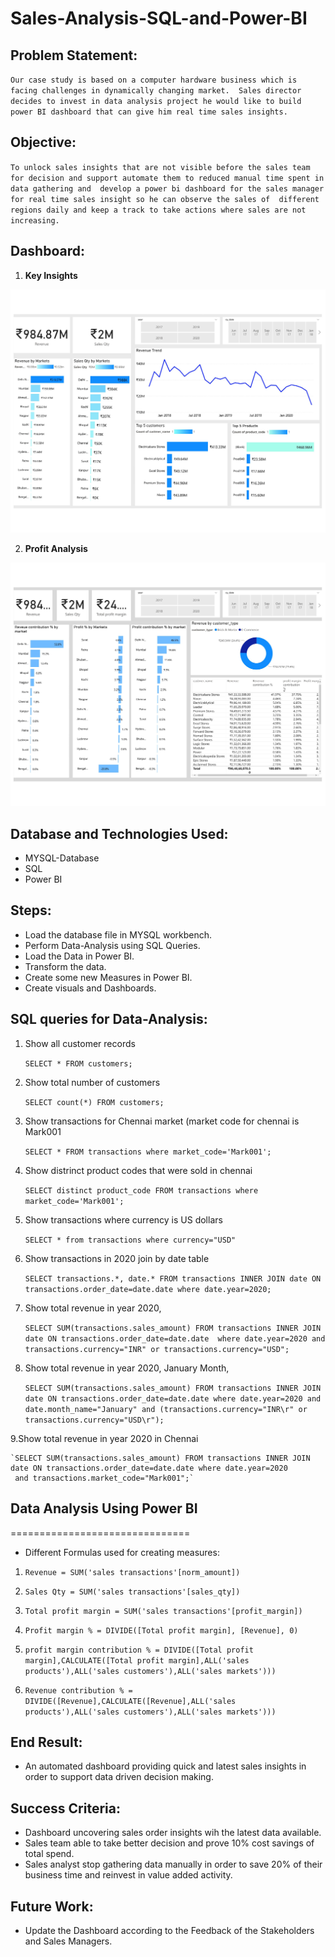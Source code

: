 # Sales-Analysis-SQL-and-Power-BI

## Problem Statement: 
`Our case study is based on a computer hardware business which is facing challenges in dynamically changing market. 
Sales director decides to invest in data analysis project he would like to build power BI dashboard that can give him real time sales insights.`

## Objective:
`To unlock sales insights that are not visible before the sales team for decision and support automate them to reduced manual time spent in data gathering and 
develop a power bi dashboard for the sales manager for real time sales insight so he can observe the sales of 
different regions daily and keep a track to take actions where sales are not increasing.`

## Dashboard:
1. **Key Insights**

<img src='Report/Key insights.jpg' width="700">

2. **Profit Analysis**

<img src='Report/Profit analysis.jpg' width="700">


## Database and Technologies Used:
* MYSQL-Database 
* SQL
* Power BI

## Steps:
* Load the database file in MYSQL workbench.
* Perform Data-Analysis using SQL Queries.
* Load the Data in Power BI.
* Transform the data.
* Create some new Measures in Power BI.
* Create visuals and Dashboards.

## SQL queries for Data-Analysis:

1. Show all customer records

    `SELECT * FROM customers;`
    

2. Show total number of customers

    `SELECT count(*) FROM customers;`


3. Show transactions for Chennai market (market code for chennai is Mark001

    `SELECT * FROM transactions where market_code='Mark001';`



4. Show distrinct product codes that were sold in chennai

    `SELECT distinct product_code FROM transactions where market_code='Mark001';`



5. Show transactions where currency is US dollars

    `SELECT * from transactions where currency="USD"`


6. Show transactions in 2020 join by date table

    `SELECT transactions.*, date.* FROM transactions INNER JOIN date ON transactions.order_date=date.date where date.year=2020;`
 
 
 7. Show total revenue in year 2020,

    `SELECT SUM(transactions.sales_amount) FROM transactions INNER JOIN date ON transactions.order_date=date.date 
     where date.year=2020 and transactions.currency="INR" or transactions.currency="USD";`


8. Show total revenue in year 2020, January Month,

    `SELECT SUM(transactions.sales_amount) FROM transactions INNER JOIN date ON transactions.order_date=date.date where date.year=2020 and 
     date.month_name="January" and (transactions.currency="INR\r" or transactions.currency="USD\r");`



9.Show total revenue in year 2020 in Chennai

    `SELECT SUM(transactions.sales_amount) FROM transactions INNER JOIN date ON transactions.order_date=date.date where date.year=2020
     and transactions.market_code="Mark001";`


## Data Analysis Using Power BI
===============================
* Different Formulas used for creating measures:

1. `Revenue = SUM('sales transactions'[norm_amount])`

2. `Sales Qty = SUM('sales transactions'[sales_qty])`

3. `Total profit margin = SUM('sales transactions'[profit_margin])`

4. `Profit margin % = DIVIDE([Total profit margin], [Revenue], 0)`

5. `profit margin contribution % = DIVIDE([Total profit margin],CALCULATE([Total profit margin],ALL('sales products'),ALL('sales customers'),ALL('sales markets')))`

6. `Revenue contribution % = DIVIDE([Revenue],CALCULATE([Revenue],ALL('sales products'),ALL('sales customers'),ALL('sales markets')))`


## End Result:
* An automated dashboard providing quick and latest sales insights in order to support data driven decision making.

## Success Criteria:
*	Dashboard uncovering sales order insights wih the latest data available.
*	Sales team able to take better decision and prove 10% cost savings of total spend.
*	Sales analyst stop gathering data manually in order to save 20% of their business time and reinvest in value added activity.

## Future Work:
* Update the Dashboard according to the Feedback of the Stakeholders and Sales Managers.

